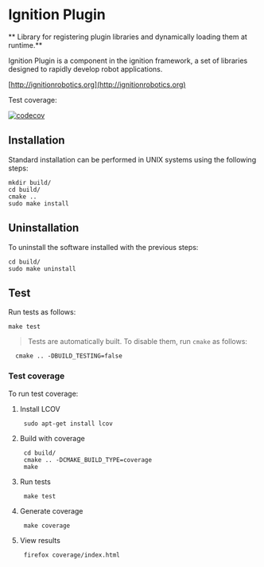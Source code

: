 # Ignition Plugin

** Library for registering plugin libraries and dynamically loading them at runtime.**

Ignition Plugin is a component in the ignition framework, a set
of libraries designed to rapidly develop robot applications.

[http://ignitionrobotics.org](http://ignitionrobotics.org)

Test coverage:

[![codecov](https://codecov.io/bb/ignitionrobotics/ign-plugin/branch/default/graph/badge.svg)](https://codecov.io/bb/ignitionrobotics/ign-plugin)

## Installation

Standard installation can be performed in UNIX systems using the following
steps:

    mkdir build/
    cd build/
    cmake ..
    sudo make install

## Uninstallation

To uninstall the software installed with the previous steps:

    cd build/
    sudo make uninstall

## Test

Run tests as follows:

    make test

> Tests are automatically built. To disable them, run `cmake` as follows:

      cmake .. -DBUILD_TESTING=false

### Test coverage

To run test coverage:

1. Install LCOV

        sudo apt-get install lcov

1. Build with coverage

        cd build/
        cmake .. -DCMAKE_BUILD_TYPE=coverage
        make

1. Run tests

        make test

1. Generate coverage

        make coverage

1. View results

        firefox coverage/index.html
